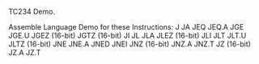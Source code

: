 TC234 Demo.

Assemble Language Demo for these Instructions:
J
JA
JEQ
JEQ.A
JGE
JGE.U
JGEZ (16-bit)
JGTZ (16-bit)
JI
JL
JLA
JLEZ (16-bit)
JLI
JLT
JLT.U
JLTZ (16-bit)
JNE
JNE.A
JNED
JNEI
JNZ (16-bit)
JNZ.A
JNZ.T
JZ (16-bit)
JZ.A
JZ.T
